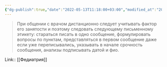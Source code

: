 ```yaml
---
{"dg-publish":true,"date":"2022-05-13T11:18:00+03:00","modified_at":"2022-05-29T14:03:42+03:00","title":"Письменный этикет при общении с врачом","permalink":"/quotes/202205131118/","dgHomeLink":false,"dgPassFrontmatter":true}
---
```



> При общении с врачом дистанционно следует учитывать фактор его занятости и поэтому следовать следующему письменному этикету: стараться писать в одно сообщение, формулировать вопросы по пунктам, представляться в первом сообщение даже если уже переписывались, указывать в начале срочность сообщения, анализы подписывать датой и фио. 

Link:: [[Федиатрия]]
